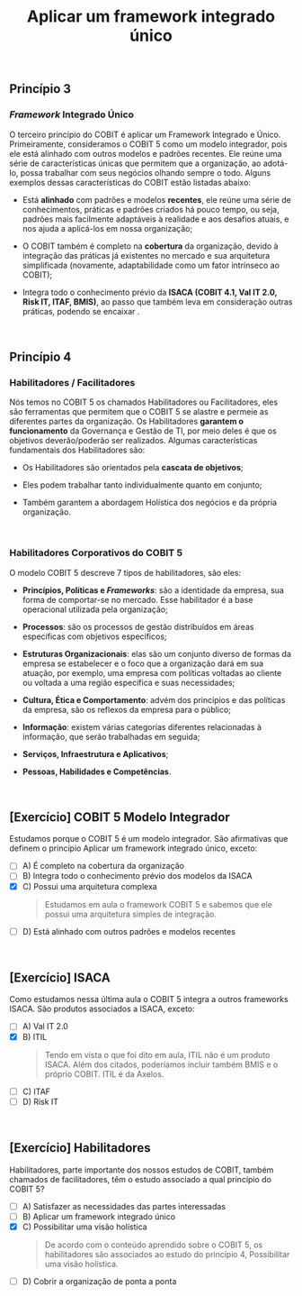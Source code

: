 <div align="center">

  # Aplicar um framework integrado único

</div>

<br>

## Princípio 3

###  *Framework* Integrado Único

O terceiro princípio do COBIT é aplicar um Framework Integrado e Único. Primeiramente, consideramos o COBIT 5 como um modelo integrador, pois ele está alinhado com outros modelos e padrões recentes. Ele reúne uma série de características únicas que permitem que a organização, ao adotá-lo, possa trabalhar com seus negócios olhando sempre o todo. Alguns exemplos dessas características do COBIT estão listadas abaixo:

- Está **alinhado** com padrões e modelos **recentes**, ele reúne uma série de conhecimentos, práticas e padrões criados há pouco tempo, ou seja, padrões mais facilmente adaptáveis à realidade e aos desafios atuais, e nos ajuda a aplicá-los em nossa organização;

- O COBIT também é completo na **cobertura** da organização, devido à integração das práticas já existentes no mercado e sua arquitetura simplificada (novamente, adaptabilidade como um fator intrínseco ao COBIT);

- Integra todo o conhecimento prévio da **ISACA (COBIT 4.1, Val IT 2.0, Risk IT, ITAF, BMIS)**, ao passo que também leva em consideração outras práticas, podendo se encaixar .

<br>

## Princípio 4

### Habilitadores / Facilitadores

Nós temos no COBIT 5 os chamados Habilitadores ou Facilitadores, eles são ferramentas que permitem que o COBIT 5 se alastre e permeie as diferentes partes da organização. Os Habilitadores **garantem o funcionamento** da Governança e Gestão de TI, por meio deles é que os objetivos deverão/poderão ser realizados. Algumas características fundamentais dos Habilitadores são:

- Os Habilitadores são orientados pela **cascata de objetivos**;

- Eles podem trabalhar tanto individualmente quanto em conjunto;

- Também garantem a abordagem Holística dos negócios e da própria organização.

<br>

### Habilitadores Corporativos do COBIT 5

O modelo COBIT 5 descreve 7 tipos de habilitadores, são eles:

- **Princípios, Políticas e *Frameworks***: são a identidade da empresa, sua forma de comportar-se no mercado. Esse habilitador é a base operacional utilizada pela organização;

- **Processos**: são os processos de gestão distribuídos em áreas específicas com objetivos específicos;

- **Estruturas Organizacionais**: elas são um conjunto diverso de formas da empresa se estabelecer e o foco que a organização dará em sua atuação, por exemplo, uma empresa com políticas voltadas ao cliente ou voltada a uma região específica e suas necessidades;

- **Cultura, Ética e Comportamento**: advém dos princípios e das políticas da empresa, são os reflexos da empresa para o público;

- **Informação**: existem várias categorias diferentes relacionadas à informação, que serão trabalhadas em seguida;

- **Serviços, Infraestrutura e Aplicativos**;

- **Pessoas, Habilidades e Competências**.

<br>

## [Exercício] COBIT 5 Modelo Integrador

Estudamos porque o COBIT 5 é um modelo integrador. São afirmativas que definem o princípio Aplicar um framework integrado único, exceto:

- [ ] A) É completo na cobertura da organização
- [ ] B) Integra todo o conhecimento prévio dos modelos da ISACA
- [x] C) Possui uma arquitetura complexa
  > Estudamos em aula o framework COBIT 5 e sabemos que ele possui uma arquitetura simples de integração.
- [ ] D) Está alinhado com outros padrões e modelos recentes

<br>

## [Exercício] ISACA

Como estudamos nessa última aula o COBIT 5 integra a outros frameworks ISACA. São produtos associados a ISACA, exceto:

- [ ] A) Val IT 2.0
- [x] B) ITIL
  > Tendo em vista o que foi dito em aula, ITIL não é um produto ISACA. Além dos citados, poderíamos incluir também BMIS e o próprio COBIT. ITIL é da Axelos.
- [ ] C) ITAF
- [ ] D) Risk IT

<br>

## [Exercício] Habilitadores

Habilitadores, parte importante dos nossos estudos de COBIT, também chamados de facilitadores, têm o estudo associado a qual princípio do COBIT 5?

- [ ] A) Satisfazer as necessidades das partes interessadas
- [ ] B) Aplicar um framework integrado único
- [x] C) Possibilitar uma visão holística
  > De acordo com o conteúdo aprendido sobre o COBIT 5, os habilitadores são associados ao estudo do princípio 4, Possibilitar uma visão holística.
- [ ] D) Cobrir a organização de ponta a ponta
